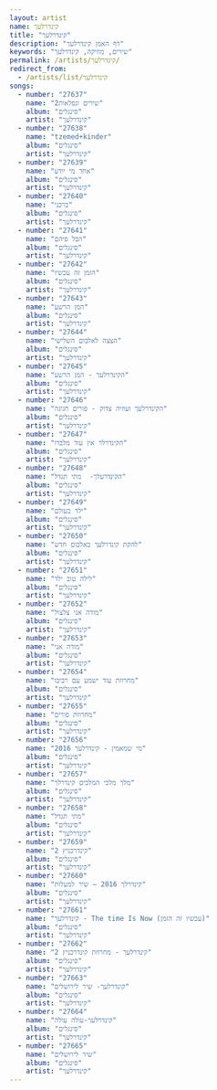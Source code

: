 ```yaml
---
layout: artist
name: קינדרלעך
title: "קינדרלעך"
description: "דף האמן קינדרלעך"
keywords: "שירים, מוזיקה, קינדרלעך"
permalink: /artists/קינדרלעך/
redirect_from:
  - /artists/list/קינדרלעך
songs:
  - number: "27637"
    name: "2שירים ונפלאות"
    album: "סינגלים"
    artist: "קינדרלעך"
  - number: "27638"
    name: "tzemed+kinder"
    album: "סינגלים"
    artist: "קינדרלעך"
  - number: "27639"
    name: "אחד מי יודע"
    album: "סינגלים"
    artist: "קינדרלעך"
  - number: "27640"
    name: "ברכני"
    album: "סינגלים"
    artist: "קינדרלעך"
  - number: "27641"
    name: "הבל פיהם"
    album: "סינגלים"
    artist: "קינדרלעך"
  - number: "27642"
    name: "הזמן זה עכשיו"
    album: "סינגלים"
    artist: "קינדרלעך"
  - number: "27643"
    name: "המן הרשע"
    album: "סינגלים"
    artist: "קינדרלעך"
  - number: "27644"
    name: "הצצה לאלבום השלישי"
    album: "סינגלים"
    artist: "קינדרלעך"
  - number: "27645"
    name: "הקינדרלעך - המן הרשע"
    album: "סינגלים"
    artist: "קינדרלעך"
  - number: "27646"
    name: "הקינדרלעך ועוזיה צדוק - פורים חגיגה"
    album: "סינגלים"
    artist: "קינדרלעך"
  - number: "27647"
    name: "הקינדרלר אין עוד מלבדו"
    album: "סינגלים"
    artist: "קינדרלעך"
  - number: "27648"
    name: "הקינדרעלך-  מתי תגדל"
    album: "סינגלים"
    artist: "קינדרלעך"
  - number: "27649"
    name: "ילד בעולם"
    album: "סינגלים"
    artist: "קינדרלעך"
  - number: "27650"
    name: "להקת קינדרלעך באלבום חדש"
    album: "סינגלים"
    artist: "קינדרלעך"
  - number: "27651"
    name: "לילה טוב ילד"
    album: "סינגלים"
    artist: "קינדרלעך"
  - number: "27652"
    name: "מודה אני צלצול"
    album: "סינגלים"
    artist: "קינדרלעך"
  - number: "27653"
    name: "מודה אני"
    album: "סינגלים"
    artist: "קינדרלעך"
  - number: "27654"
    name: "מחרוזת עוד ישמע עם רביבו"
    album: "סינגלים"
    artist: "קינדרלעך"
  - number: "27655"
    name: "מחרוזת פורים"
    album: "סינגלים"
    artist: "קינדרלעך"
  - number: "27656"
    name: "מי שמאמין - קינדרלעך 2016"
    album: "סינגלים"
    artist: "קינדרלעך"
  - number: "27657"
    name: "מלך מלכי המלכים קינדרלך"
    album: "סינגלים"
    artist: "קינדרלעך"
  - number: "27658"
    name: "מתי תגדל"
    album: "סינגלים"
    artist: "קינדרלעך"
  - number: "27659"
    name: "קינדרכניץ 2"
    album: "סינגלים"
    artist: "קינדרלעך"
  - number: "27660"
    name: "קינדרלך 2016 – שיר למעלות"
    album: "סינגלים"
    artist: "קינדרלעך"
  - number: "27661"
    name: "קינדרלעך - The time Is Now (עכשיו זה הזמן)"
    album: "סינגלים"
    artist: "קינדרלעך"
  - number: "27662"
    name: "קינדרלעך - מחרוזת קינדרכניץ 2"
    album: "סינגלים"
    artist: "קינדרלעך"
  - number: "27663"
    name: "קינדרלעך- שיר לירושלים"
    album: "סינגלים"
    artist: "קינדרלעך"
  - number: "27664"
    name: "קינדרלעך-עולה עולה"
    album: "סינגלים"
    artist: "קינדרלעך"
  - number: "27665"
    name: "שיר לירושלים"
    album: "סינגלים"
    artist: "קינדרלעך"
---
```

